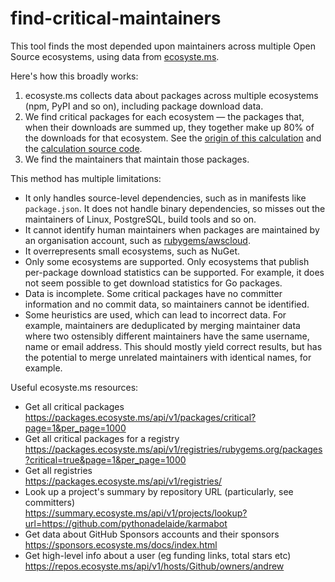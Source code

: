 <!--
© 2025 Functional Software, Inc. d/b/a Sentry
SPDX-License-Identifier: Apache-2.0
-->

# find-critical-maintainers

This tool finds the most depended upon maintainers across multiple Open Source ecosystems, using data from
[ecosyste.ms][ecosyste.ms].

Here's how this broadly works:

1. ecosyste.ms collects data about packages across multiple ecosystems (npm, PyPI and so on), including package download
   data.
2. We find critical packages for each ecosystem — the packages that, when their downloads are summed up, they together
   make up 80% of the downloads for that ecosystem. See the [origin of this calculation][calc-origin] and the
   [calculation source code][calc-code].
3. We find the maintainers that maintain those packages.

This method has multiple limitations:

* It only handles source-level dependencies, such as in manifests like `package.json`. It does not handle binary
  dependencies, so misses out the maintainers of Linux, PostgreSQL, build tools and so on.
* It cannot identify human maintainers when packages are maintained by an organisation account, such as
  [rubygems/awscloud](https://rubygems.org/profiles/awscloud).
* It overrepresents small ecosystems, such as NuGet.
* Only some ecosystems are supported. Only ecosystems that publish per-package download statistics can be supported. For
  example, it does not seem possible to get download statistics for Go packages.
* Data is incomplete. Some critical packages have no committer information and no commit data, so maintainers cannot be
  identified.
* Some heuristics are used, which can lead to incorrect data. For example, maintainers are deduplicated by merging
  maintainer data where two ostensibly different maintainers have the same username, name or email address. This should
  mostly yield correct results, but has the potential to merge unrelated maintainers with identical names, for example.

Useful ecosyste.ms resources:

* Get all critical packages<br>
  https://packages.ecosyste.ms/api/v1/packages/critical?page=1&per_page=1000
* Get all critical packages for a registry<br>
  https://packages.ecosyste.ms/api/v1/registries/rubygems.org/packages?critical=true&page=1&per_page=1000
* Get all registries<br>
  https://packages.ecosyste.ms/api/v1/registries/
* Look up a project's summary by repository URL (particularly, see committers)<br>
  https://summary.ecosyste.ms/api/v1/projects/lookup?url=https://github.com/pythonadelaide/karmabot
* Get data about GitHub Sponsors accounts and their sponsors<br>
  https://sponsors.ecosyste.ms/docs/index.html
* Get high-level info about a user (eg funding links, total stars etc)<br>
  https://repos.ecosyste.ms/api/v1/hosts/Github/owners/andrew

[calc-code]: https://github.com/ecosyste-ms/packages/blob/81886822f53f32b31a61d65505a62e5cb354038c/app/models/registry.rb#L415
[calc-origin]: https://github.com/chadwhitacre/openpath/issues/20#issuecomment-1929436690
[ecosyste.ms]: https://ecosyste.ms
